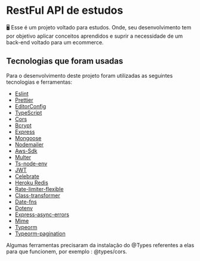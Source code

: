 # RestFul API de estudos 

🖥 Esse é um projeto voltado para estudos. Onde, seu desenvolvimento tem por objetivo aplicar conceitos aprendidos e suprir a necessidade de um back-end voltado para um ecommerce.

## Tecnologias que foram usadas
Para o desenvolvimento deste projeto foram utilizadas as seguintes tecnologias e ferramentas:

* [Eslint](https://eslint.org/)
* [Prettier](https://prettier.io/)
* [EditorConfig](https://editorconfig.org/)
* [TypeScript](https://www.typescriptlang.org/)
* [Cors](https://www.npmjs.com/package/cors)
* [Bcrypt](https://www.npmjs.com/package/bcrypt)
* [Express](https://www.npmjs.com/package/express)
* [Mongoose](https://www.npmjs.com/package/mongoose)
* [Nodemailer](https://nodemailer.com/about/)
* [Aws-Sdk](https://www.npmjs.com/package/aws-sdk)
* [Multer](https://www.npmjs.com/package/multer)
* [Ts-node-env](https://www.npmjs.com/package/ts-node-dev)
* [JWT](https://jwt.io/)
* [Celebrate](https://www.npmjs.com/package/celebrate)
* [Heroku Redis](https://devcenter.heroku.com/articles/heroku-redis)
* [Rate-limiter-flexible](https://www.npmjs.com/package/rate-limiter-flexible)
* [Class-transformer](https://www.npmjs.com/package/class-transformer)
* [Date-fns](https://www.npmjs.com/package/date-fns)
* [Dotenv](https://www.npmjs.com/package/dotenv)
* [Express-async-errors](https://www.npmjs.com/package/express-async-errors)
* [Mime](https://www.npmjs.com/package/mime)
* [Typeorm](https://typeorm.io/#/)
* [Typeorm-pagination](https://www.npmjs.com/package/typeorm-pagination)


Algumas ferramentas precisaram da instalação do @Types referentes a elas para que funcionem, por exemplo : @types/cors.

